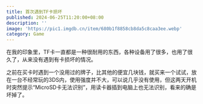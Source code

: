 ```yaml
---
title: 首次遇到TF卡损坏
published: 2024-06-25T11:20:00+08:00
description: ''
image: 'https://pic1.imgdb.cn/item/680b1f8858cb8da5c8caa3ee.webp'
category: Game
---
```

在我的印象里，TF卡一直都是一种很耐用的东西，各种设备用了很多，也用了很久了，从来没有遇到有卡损坏的情况。

之前在买卡时遇到一个没用过的牌子，比其他的便宜几块钱，就买来一个试试，放在一台不经常玩的3DS内，使用强度并不大，可以说几乎没有使用，但这两天开机时突然提示“MicroSD卡无法识别”，用读卡器插到电脑上也无法识别，看来的确是坏掉了。

